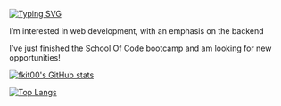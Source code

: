 
[![Typing SVG](https://readme-typing-svg.herokuapp.com/?lines=Hi+I'm+@fkit00)](https://git.io/typing-svg)

I’m interested in web development, with an emphasis on the backend
 
I’ve just finished the School Of Code bootcamp and am looking for new opportunities! 



[![fkit00's GitHub stats](https://github-readme-stats.vercel.app/api?username=fkit00)](https://github.com/anuraghazra/github-readme-stats)

[![Top Langs](https://github-readme-stats.vercel.app/api/top-langs/?username=fkit00&layout=compact)](https://github.com/fkit00/github-readme-stats)

<!---
fkit00/fkit00 is a ✨ special ✨ repository because its `README.md` (this file) appears on your GitHub profile.
You can click the Preview link to take a look at your changes.
--->
